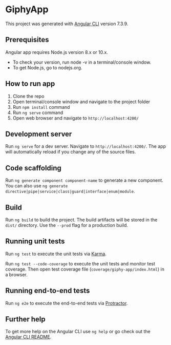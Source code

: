 # GiphyApp

This project was generated with [Angular CLI](https://github.com/angular/angular-cli) version 7.3.9.

## Prerequisites
Angular app requires Node.js version 8.x or 10.x.
* To check your version, run node -v in a terminal/console window.
* To get Node.js, go to nodejs.org.

## How to run app

1) Clone the repo
2) Open terminal/console window and navigate to the project folder
3) Run `npm install` command
4) Run `ng serve` command
5) Open web browser and navigate to `http://localhost:4200/`

## Development server

Run `ng serve` for a dev server. Navigate to `http://localhost:4200/`. The app will automatically reload if you change any of the source files.

## Code scaffolding

Run `ng generate component component-name` to generate a new component. You can also use `ng generate directive|pipe|service|class|guard|interface|enum|module`.

## Build

Run `ng build` to build the project. The build artifacts will be stored in the `dist/` directory. Use the `--prod` flag for a production build.

## Running unit tests

Run `ng test` to execute the unit tests via [Karma](https://karma-runner.github.io).

Run `ng test --code-coverage` to execute the unit tests and monitor test coverage. Then open test coverage file (`coverage/giphy-app/index.html`) in a browser.

## Running end-to-end tests

Run `ng e2e` to execute the end-to-end tests via [Protractor](http://www.protractortest.org/).

## Further help

To get more help on the Angular CLI use `ng help` or go check out the [Angular CLI README](https://github.com/angular/angular-cli/blob/master/README.md).
